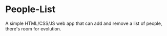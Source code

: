 # People-List
A simple HTML/CSS/JS web app that can add and remove a list of people, there's room for evolution.
